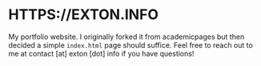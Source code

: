 # HTTPS://EXTON.INFO

My portfolio website. I originally forked it from academicpages but then decided a simple `index.html` page should suffice. Feel free to reach out to me at contact \[at\] exton \[dot\] info if you have questions!
